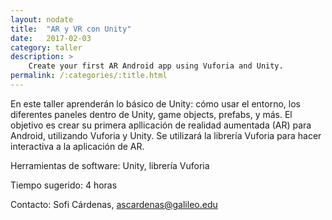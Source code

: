 ```yaml
---
layout: nodate
title:  "AR y VR con Unity"
date:   2017-02-03
category: taller
description: >
    Create your first AR Android app using Vuforia and Unity.
permalink: /:categories/:title.html
---
```


En este taller aprenderán lo básico de Unity: cómo usar el entorno, los diferentes paneles dentro de Unity, game objects, prefabs, y más. El objetivo es crear su primera apllicación de realidad aumentada (AR) para Android, utilizando Vuforia y Unity. Se utilizará la librería Vuforia para hacer interactiva a la aplicación de AR.

Herramientas de software: Unity, librería Vuforia

Tiempo sugerido: 4 horas

Contacto: Sofi Cárdenas, ascardenas@galileo.edu
